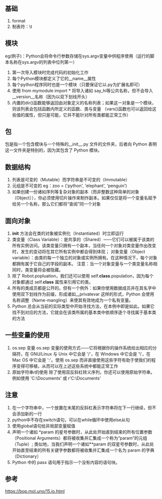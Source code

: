 ## 基础
1. format
2. 制表符：\t

## 模块
eg(例子)：Python会将命令行参数存储在sys.argv变量中供程序使用（运行的脚本名称在sys.argv的列表中位列第一）
1. 第一次导入模块时完成代码的初始化工作
2. 每个Python模块都定义了它的__name__属性
3. 每个python程序同时也是一个模块（只要保证它以.py为扩展名即可）
4. 使用 from mymodule import * 将导入诸如 say_hi等公共名称，但不会导入__version__名称（因为以双下划线开头）
5. 内置的dir()函数能够返回由对象定义的名称列表；如果这一对象是一个模块，则该列表会包括函数内所定义的函数、类与变量  （vars()函数也可以返回给这些值的属性，但只是可能，它并不能针对所有类都能正常工作）

## 包
包是指一个包含模块与一个特殊的__init__.py 文件的文件夹，后者向 Python 表明这一文件夹是特别的，因为其包含了 Python 模块。

## 数据结构
1. 列表是可变的（Mutable）而字符串是不可变的（Immutable）
2. 元组是不可变的 eg：zoo = ('python', 'elephant', 'penguin')
3. 如果创建一份诸如序列等复杂对象的副本（而非整数这种简单的对象（Object）），你必须使用切片操作来制作副本。如果仅仅是将一个变量名赋予给另一个名称，那么它们都将“查阅”同一个对象

## 面向对象
1. __init__ 方法会在类的对象被实例化（Instantiated）时立即运行
2. 类变量（Class Variable）：是共享的（Shared）——它们可以被属于该类的所有实例访问。该类变量只拥有一个副本，当任何一个对象对类变量作出改变时，发生的变动将在其它所有实例中都会得到体现；
   对象变量（Object variable）：由类的每一个独立的对象或实例所拥有。在这种情况下，每个对象都拥有属于它自己的字段的副本。
   注意：当一个对象变量与一个类变量名称相同时，类变量将会被隐藏。
3. 除了 Robot.popluation，我们还可以使用 self.__class__.population，因为每个对象都通过 self.__class__ 属性来引用它的类。
4. 所有的类成员都是公开的。但有一个例外：如果你使用数据成员并在其名字中使用双下划线作为前缀，形成诸如__privatevar 这样的形式，Python 会使用名称调整（Name-mangling）来使其有效地成为一个私有变量。
5. Python 总会从当前的实际类型中开始寻找方法，在本例中即是如此。如果它找不到对应的方法，它就会在该类所属的基本类中依顺序逐个寻找属于基本类的方法

## 一些变量的使用
1. os.sep 变量
os.sep 变量的使用方式——它将根据你的操作系统给出相应的分隔符，在 GNU/Linux 与 Unix 中它会是 '/'，在 Windows 中它会是 '\\'，在 Mac OS 中它会是 ':'。使用 os.sep 而非直接使用这些字符有助于使我们的程序变得可移植，从而可以在上述这些系统中都能正常工作
2. 原始字符串r的使用
除了使用双反斜杠转义序列，你还可以使用原始字符串。例如使用 'C:\\Documents' 或 r'C:\Documents'

## 注意
1. 在一个字符串中，一个放置在末尾的反斜杠表示字符串将在下一行继续，但不会添加新的一行
2. python中不存在switch语句，可以在while循环中使用else从句
3. 使用global语句给非局部变量赋值
4. 声明一个诸如 \*param 的星号参数时，从此处开始直到结束的所有位置参数（Positional Arguments）都将被收集并汇集成一个称为“param”的元组（Tuple）; 类似地，当我们声明一个诸如\*\*param 的双星号参数时，从此处开始直至结束的所有关键字参数都将被收集并汇集成一个名为 param 的字典（Dictionary）
5. Python 中的 pass 语句用于指示一个没有内容的语句块。

## 参考
https://bop.mol.uno/15.io.html
